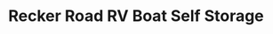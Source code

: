 ---
title: "Recker Road RV Boat Self Storage"
url: /gilbert/recker-road-rv-boat-self-storage/
shop: Mieten
---